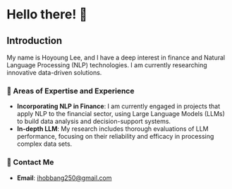 # Hello there! 👋

## Introduction

My name is Hoyoung Lee, and I have a deep interest in finance and Natural Language Processing (NLP) technologies. I am currently researching innovative data-driven solutions.  
### 🌱 Areas of Expertise and Experience

- **Incorporating NLP in Finance**: I am currently engaged in projects that apply NLP to the financial sector, using Large Language Models (LLMs) to build data analysis and decision-support systems. 
- **In-depth LLM**: My research includes thorough evaluations of LLM performance, focusing on their reliability and efficacy in processing complex data sets.

### 💬 Contact Me  

- **Email**: ihobbang250@gmail.com
